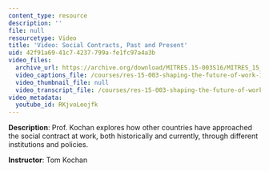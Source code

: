```yaml
---
content_type: resource
description: ''
file: null
resourcetype: Video
title: 'Video: Social Contracts, Past and Present'
uid: 42f91a69-41c7-4237-799a-fe1fc97a4a3b
video_files:
  archive_url: https://archive.org/download/MITRES.15-003S16/MITRES_15_003S16_2-1-5_360p.mp4
  video_captions_file: /courses/res-15-003-shaping-the-future-of-work-15-662x-spring-2016/11fb185ca1b350e2abe06104988821a0_RKjvoLeojfk.vtt
  video_thumbnail_file: null
  video_transcript_file: /courses/res-15-003-shaping-the-future-of-work-15-662x-spring-2016/7942b240ffdcbd68a0229d2e65561015_RKjvoLeojfk.pdf
video_metadata:
  youtube_id: RKjvoLeojfk
---
```


**Description**: Prof. Kochan explores how other countries have approached the social contract at work, both historically and currently, through different institutions and policies.

**Instructor**: Tom Kochan